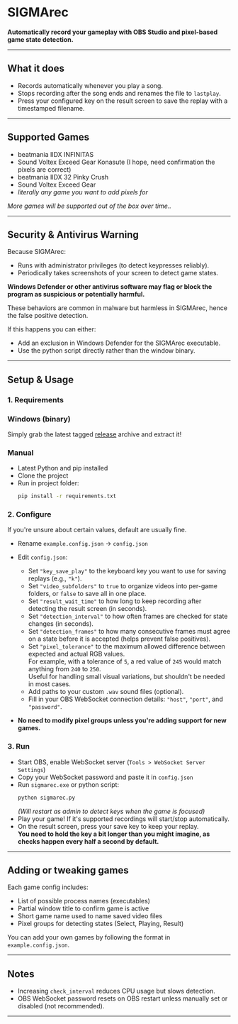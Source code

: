 # SIGMArec

**Automatically record your gameplay with OBS Studio and pixel-based game state detection.**

---

## What it does

- Records automatically whenever you play a song.
- Stops recording after the song ends and renames the file to `lastplay`.
- Press your configured key on the result screen to save the replay with a timestamped filename.

---

## Supported Games

- beatmania IIDX INFINITAS
- Sound Voltex Exceed Gear Konasute (I hope, need confirmation the pixels are correct)
- beatmania IIDX 32 Pinky Crush
- Sound Voltex Exceed Gear
- *literally any game you want to add pixels for*

*More games will be supported out of the box over time..*

---

## Security & Antivirus Warning

Because SIGMArec:

- Runs with administrator privileges (to detect keypresses reliably).   
- Periodically takes screenshots of your screen to detect game states.

**Windows Defender or other antivirus software may flag or block the program as suspicious or potentially harmful.**

These behaviors are common in malware but harmless in SIGMArec, hence the false positive detection.

If this happens you can either:

- Add an exclusion in Windows Defender for the SIGMArec executable.
- Use the python script directly rather than the window binary.

---

## Setup & Usage

### 1. Requirements

### Windows (binary)

Simply grab the latest tagged [release](https://github.com/NotAkitake/SIGMArec/releases/) archive and extract it!

### Manual

- Latest Python and pip installed  
- Clone the project
- Run in project folder:  
  ```bash
  pip install -r requirements.txt
  ```

### 2. Configure

If you're unsure about certain values, default are usually fine.

- Rename `example.config.json` → `config.json`  
- Edit `config.json`:  
  - Set `"key_save_play"` to the keyboard key you want to use for saving replays (e.g., `"k"`).  
  - Set `"video_subfolders"` to `true` to organize videos into per-game folders, or `false` to save all in one place.  
  - Set `"result_wait_time"` to how long to keep recording after detecting the result screen (in seconds).  
  - Set `"detection_interval"` to how often frames are checked for state changes (in seconds).  
  - Set `"detection_frames"` to how many consecutive frames must agree on a state before it is accepted (helps prevent false positives).  
  - Set `"pixel_tolerance"` to the maximum allowed difference between expected and actual RGB values.  
    For example, with a tolerance of `5`, a red value of `245` would match anything from `240` to `250`.  
    Useful for handling small visual variations, but shouldn't be needed in most cases.  
  - Add paths to your custom `.wav` sound files (optional).  
  - Fill in your OBS WebSocket connection details: `"host"`, `"port"`, and `"password"`.  

- **No need to modify pixel groups unless you're adding support for new games.**

### 3. Run

- Start OBS, enable WebSocket server (`Tools > WebSocket Server Settings`)  
- Copy your WebSocket password and paste it in `config.json`  
- Run `sigmarec.exe` or python script:  
  ```bash
  python sigmarec.py
  ```  
  *(Will restart as admin to detect keys when the game is focused)*  
- Play your game! If it's supported recordings will start/stop automatically.  
- On the result screen, press your save key to keep your replay.  
**You need to hold the key a bit longer than you might imagine, as checks happen every half a second by default.**

---

## Adding or tweaking games

Each game config includes:

- List of possible process names (executables)  
- Partial window title to confirm game is active  
- Short game name used to name saved video files
- Pixel groups for detecting states (Select, Playing, Result)

You can add your own games by following the format in `example.config.json`.

---

## Notes

- Increasing `check_interval` reduces CPU usage but slows detection.  
- OBS WebSocket password resets on OBS restart unless manually set or disabled (not recommended).  

---

